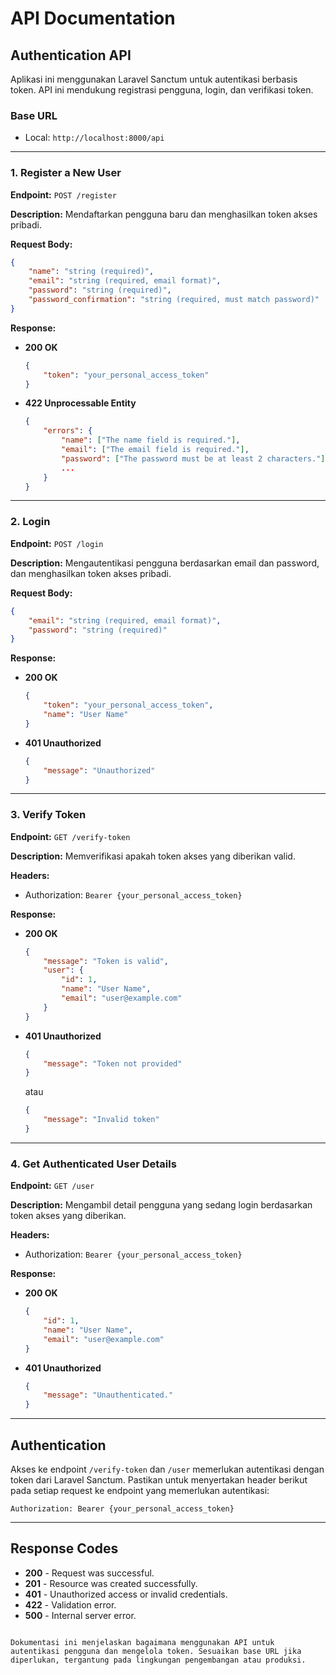 # API Documentation

## Authentication API

Aplikasi ini menggunakan Laravel Sanctum untuk autentikasi berbasis token. API ini mendukung registrasi pengguna, login, dan verifikasi token.

### Base URL
- Local: `http://localhost:8000/api`

---

### 1. Register a New User

**Endpoint:** `POST /register`

**Description:** Mendaftarkan pengguna baru dan menghasilkan token akses pribadi.

**Request Body:**
```json
{
    "name": "string (required)",
    "email": "string (required, email format)",
    "password": "string (required)",
    "password_confirmation": "string (required, must match password)"
}
```

**Response:**

- **200 OK**
  ```json
  {
      "token": "your_personal_access_token"
  }
  ```

- **422 Unprocessable Entity**
  ```json
  {
      "errors": {
          "name": ["The name field is required."],
          "email": ["The email field is required."],
          "password": ["The password must be at least 2 characters."],
          ...
      }
  }
  ```

---

### 2. Login

**Endpoint:** `POST /login`

**Description:** Mengautentikasi pengguna berdasarkan email dan password, dan menghasilkan token akses pribadi.

**Request Body:**
```json
{
    "email": "string (required, email format)",
    "password": "string (required)"
}
```

**Response:**

- **200 OK**
  ```json
  {
      "token": "your_personal_access_token",
      "name": "User Name"
  }
  ```

- **401 Unauthorized**
  ```json
  {
      "message": "Unauthorized"
  }
  ```

---

### 3. Verify Token

**Endpoint:** `GET /verify-token`

**Description:** Memverifikasi apakah token akses yang diberikan valid.

**Headers:**
- Authorization: `Bearer {your_personal_access_token}`

**Response:**

- **200 OK**
  ```json
  {
      "message": "Token is valid",
      "user": {
          "id": 1,
          "name": "User Name",
          "email": "user@example.com"
      }
  }
  ```

- **401 Unauthorized**
  ```json
  {
      "message": "Token not provided"
  }
  ```

  atau

  ```json
  {
      "message": "Invalid token"
  }
  ```

---

### 4. Get Authenticated User Details

**Endpoint:** `GET /user`

**Description:** Mengambil detail pengguna yang sedang login berdasarkan token akses yang diberikan.

**Headers:**
- Authorization: `Bearer {your_personal_access_token}`

**Response:**

- **200 OK**
  ```json
  {
      "id": 1,
      "name": "User Name",
      "email": "user@example.com"
  }
  ```

- **401 Unauthorized**
  ```json
  {
      "message": "Unauthenticated."
  }
  ```

---

## Authentication

Akses ke endpoint `/verify-token` dan `/user` memerlukan autentikasi dengan token dari Laravel Sanctum. Pastikan untuk menyertakan header berikut pada setiap request ke endpoint yang memerlukan autentikasi:

```http
Authorization: Bearer {your_personal_access_token}
```

---

## Response Codes

- **200** - Request was successful.
- **201** - Resource was created successfully.
- **401** - Unauthorized access or invalid credentials.
- **422** - Validation error.
- **500** - Internal server error.
```

Dokumentasi ini menjelaskan bagaimana menggunakan API untuk autentikasi pengguna dan mengelola token. Sesuaikan base URL jika diperlukan, tergantung pada lingkungan pengembangan atau produksi.
